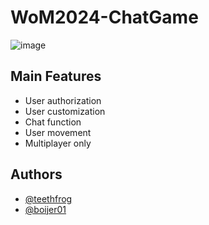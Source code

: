 # WoM2024-ChatGame


![image](https://github.com/user-attachments/assets/9cb82a7b-a7b4-4377-bbd7-550c5e7c5911)



## Main Features
- User authorization
- User customization
- Chat function
- User movement
- Multiplayer only


## Authors

- [@teethfrog](https://github.com/teethfrog)
- [@boijer01](https://github.com/boijer01)
